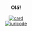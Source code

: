 <div align="center">

### Olá!
[![card](https://github-readme-stats.vercel.app/api?username=bravlima&theme=dracula)](https://github.com/anuraghazra/github-readme-stats)</br>
[![iuricode](https://github-readme-stats.vercel.app/api/top-langs/?username=bravlima&hide=html&theme=dracula)](https://github.com/anuraghazra/github-readme-stats)
</div>
